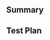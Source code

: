 <!--
	Thanks for submitting a pull request!

	We appreciate you spending the time to work on these changes. Please provide enough information so that others can review your pull request.

	Once created, your PR will be automatically labeled according to changed files.

	Before submitting a pull request, please make sure the following is done:

	1. Format and resolve any lint errors: `./rome check --apply`
	2. Verify that tests pass: `./rome test`
	3. Ensure there are no TypeScript errors: `./node_modules/.bin/tsc`

	Learn more about contributing: https://github.com/romefrontend/rome/blob/main/CONTRIBUTING.md
-->

## Summary

<!-- Explain the **motivation** for making this change. What existing problem does the pull request solve? -->

<!-- Link any relevant issues if necessary or include a transcript of any Discord discussion. -->

## Test Plan

<!-- Demonstrate the code is solid. Example: The exact commands you ran and their output. -->
